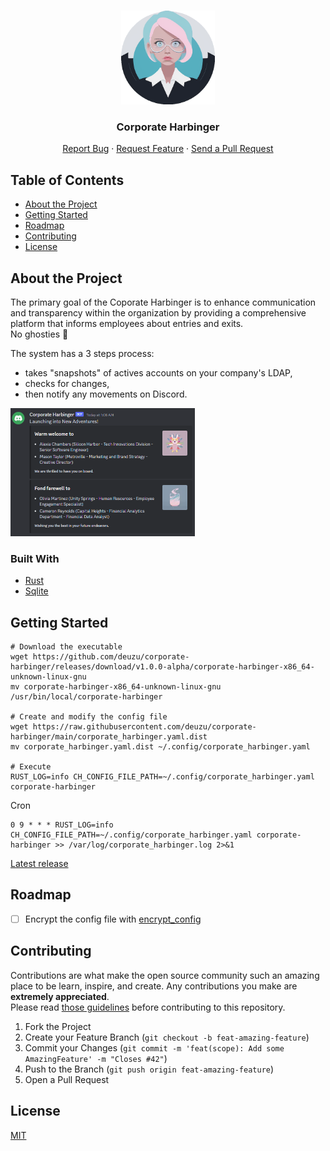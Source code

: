 <br />
<p align="center">
  <img src="./logo.png" alt="Logo" width="150" height="150">

  <h3 align="center">Corporate Harbinger</h3>

  <p align="center">
    <a href="https://github.com/deuzu/corporate-harbinger/issues">Report Bug</a>
    ·
    <a href="https://github.com/deuzu/corporate-harbinger/issues">Request Feature</a>
    ·
    <a href="https://github.com/deuzu/corporate-harbinger/pulls">Send a Pull Request</a>
  </p>
</p>

## Table of Contents

* [About the Project](#about-the-project)
* [Getting Started](#getting-started)
* [Roadmap](#roadmap)
* [Contributing](#contributing)
* [License](#license)

## About the Project

The primary goal of the Coporate Harbinger is to enhance communication and transparency within the organization by providing a comprehensive platform that informs employees about entries and exits.  
No ghosties 👻  

The system has a 3 steps process:
- takes "snapshots" of actives accounts on your company's LDAP,
- checks for changes,
- then notify any movements on Discord.

<img src="./notification_example.png" alt="Logo" width="295" height="205">

### Built With

- [Rust](https://www.rust-lang.org/)
- [Sqlite](https://www.sqlite.org/)

## Getting Started


```console
# Download the executable
wget https://github.com/deuzu/corporate-harbinger/releases/download/v1.0.0-alpha/corporate-harbinger-x86_64-unknown-linux-gnu
mv corporate-harbinger-x86_64-unknown-linux-gnu /usr/bin/local/corporate-harbinger

# Create and modify the config file
wget https://raw.githubusercontent.com/deuzu/corporate-harbinger/main/corporate_harbinger.yaml.dist
mv corporate_harbinger.yaml.dist ~/.config/corporate_harbinger.yaml

# Execute
RUST_LOG=info CH_CONFIG_FILE_PATH=~/.config/corporate_harbinger.yaml corporate-harbinger
```

Cron

```cron
0 9 * * * RUST_LOG=info CH_CONFIG_FILE_PATH=~/.config/corporate_harbinger.yaml corporate-harbinger >> /var/log/corporate_harbinger.log 2>&1
```

[Latest release](https://github.com/deuzu/corporate-harbinger/releases/latest)

## Roadmap

- [ ] Encrypt the config file with [encrypt_config](https://docs.rs/encrypt_config/latest/encrypt_config/)

## Contributing

Contributions are what make the open source community such an amazing place to be learn, inspire, and create. Any contributions you make are **extremely appreciated**.  
Please read [those guidelines](./.github/CONTRIBUTING.md) before contributing to this repository.

1. Fork the Project
2. Create your Feature Branch (`git checkout -b feat-amazing-feature`)
3. Commit your Changes (`git commit -m 'feat(scope): Add some AmazingFeature' -m "Closes #42"`)
4. Push to the Branch (`git push origin feat-amazing-feature`)
5. Open a Pull Request

<!-- ### Development -->

## License

[MIT](./LICENSE)
